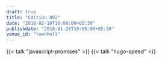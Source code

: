 ```yaml
---
draft: true
title: "Edition 002"
date: "2018-02-10T10:00:00+05:30"
publishdate: "2018-01-26T10:00:00+05:30"
venue_id: "townhall"
---
```



{{< talk "javascript-promises" >}}
{{< talk "hugo-speed" >}}